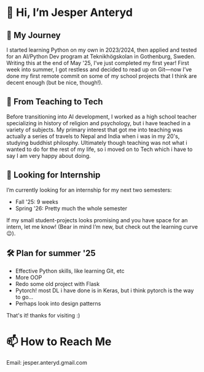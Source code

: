 # 👋 Hi, I’m Jesper Anteryd

## 🌱 My Journey
I started learning Python on my own in 2023/2024, then applied and tested for an AI/Python Dev program at Teknikhögskolan in Gothenburg, Sweden. 
Writing this at the end of May '25, I’ve just completed my first year! First week into summer, I got restless and decided to read up on Git—now I’ve done my 
first remote commit on some of my school projects that I think are decent enough (but be nice, though!).

## 💼 From Teaching to Tech
Before transitioning into AI development, I worked as a high school teacher specializing in history of religion and psychology, but i have teached in a
variety of subjects. My primary interest that got me into teaching was actually a series of travels to Nepal and India when i was in my 20's, studying
buddhist philosphy. Ultimately though teaching was not what i wanted to do for the rest of my life, so i moved on to Tech which i have to say I am
very happy about doing.

## 🎯 Looking for Internship
I’m currently looking for an internship for my next two semesters:
- Fall '25: 9 weeks
- Spring '26: Pretty much the whole semester

If my small student-projects looks promising and you have space for an intern, let me know! (Bear in mind I’m new, but check out the learning curve 😉).

## 🛠️ Plan for summer '25
- Effective Python skills, like learning Git, etc
- More OOP
- Redo some old project with Flask 
- Pytorch! most DL i have done is in Keras, but i think pytorch is the way to go...
- Perhaps look into design patterns

That's it! thanks for visiting :)

# 📫 How to Reach Me
Email: jesper.anteryd.gmail.com

<!---
Dyretna/Dyretna is a ✨ special ✨ repository because its `README.md` (this file) appears on your GitHub profile.
You can click the Preview link to take a look at your changes.
--->
